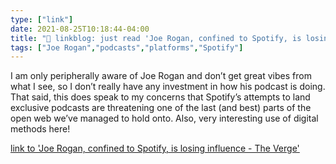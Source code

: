 ```yaml
---
type: ["link"]
date: 2021-08-25T10:18:44-04:00
title: "🔗 linkblog: just read 'Joe Rogan, confined to Spotify, is losing influence - The Verge'"
tags: ["Joe Rogan","podcasts","platforms","Spotify"]
---
```

I am only peripherally aware of Joe Rogan and don’t get great vibes from what I see, so I don’t really have any investment in how his podcast is doing. That said, this does speak to my concerns that Spotify’s attempts to land exclusive podcasts are threatening one of the last (and best) parts of the open web we’ve managed to hold onto. Also, very interesting use of digital methods here!
 
[link to 'Joe Rogan, confined to Spotify, is losing influence - The Verge'](https://www.theverge.com/22632213/joe-rogan-experience-spotify-exclusive-audience-reach)
